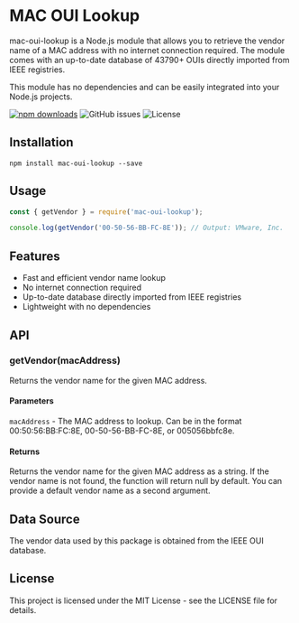 # MAC OUI Lookup
mac-oui-lookup is a Node.js module that allows you to retrieve the vendor name of a MAC address with no internet connection required. The module comes with an up-to-date database of 43790+ OUIs directly imported from IEEE registries.

This module has no dependencies and can be easily integrated into your Node.js projects.

[![npm downloads](https://img.shields.io/npm/dt/mac-oui-lookup.svg)](https://www.npmjs.com/package/mac-oui-lookup)
![GitHub issues](https://img.shields.io/github/issues/parthiganesh/mac-oui-lookup)
![License](https://img.shields.io/github/license/parthiganesh/mac-oui-lookup)


## Installation
```
npm install mac-oui-lookup --save
```

## Usage
```javascript
const { getVendor } = require('mac-oui-lookup');

console.log(getVendor('00-50-56-BB-FC-8E')); // Output: VMware, Inc.
```

## Features
- Fast and efficient vendor name lookup
- No internet connection required
- Up-to-date database directly imported from IEEE registries
- Lightweight with no dependencies

## API

### getVendor(macAddress)
Returns the vendor name for the given MAC address.

#### Parameters
`macAddress` - The MAC address to lookup. Can be in the format 00:50:56:BB:FC:8E, 00-50-56-BB-FC-8E, or 005056bbfc8e.

#### Returns
Returns the vendor name for the given MAC address as a string. If the vendor name is not found, the function will return null by default. You can provide a default vendor name as a second argument.

## Data Source
The vendor data used by this package is obtained from the IEEE OUI database.

## License
This project is licensed under the MIT License - see the LICENSE file for details.